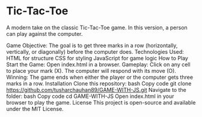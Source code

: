 # Tic-Tac-Toe
A modern take on the classic Tic-Tac-Toe game. In this version, a person can play against the computer.

Game Objective: The goal is to get three marks in a row (horizontally, vertically, or diagonally) before the computer does.
Technologies Used:
HTML for structure
CSS for styling
JavaScript for game logic
How to Play
Start the Game: Open index.html in a browser.
Gameplay: Click on any cell to place your mark (X). The computer will respond with its move (O).
Winning: The game ends when either the player or the computer gets three marks in a row.
Installation
Clone this repository:
bash
Copy code
git clone https://github.com/tusharchauhan89/GAME-WITH-JS.git
Navigate to the folder:
bash
Copy code
cd GAME-WITH-JS
Open index.html in your browser to play the game.
License
This project is open-source and available under the MIT License.
